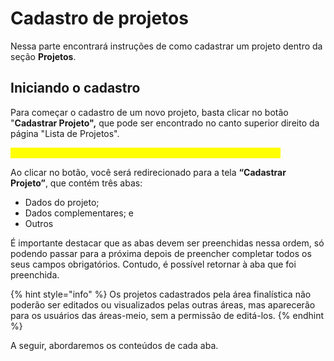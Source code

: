 # Cadastro de projetos

Nessa parte encontrará instruções de como cadastrar um projeto dentro da seção **Projetos**.

## Iniciando o cadastro&#x20;

Para começar o cadastro de um novo projeto, basta clicar no botão "**Cadastrar Projeto",** que pode ser encontrado no canto superior direito da página "Lista de Projetos".&#x20;

<mark style="color:yellow;">Inserir imagem da página (agora com o nome "Lista de Projetos")</mark>

Ao clicar no botão, você será redirecionado para a tela **“Cadastrar Projeto”**, que contém três abas:&#x20;

* Dados do projeto;&#x20;
* Dados complementares; e
* Outros&#x20;

É importante destacar que as abas devem ser preenchidas nessa ordem, só podendo passar para a próxima depois de preencher completar todos os seus campos obrigatórios. Contudo, é possível retornar à aba que foi preenchida. &#x20;

{% hint style="info" %}
Os projetos cadastrados pela área finalística não poderão ser editados ou visualizados pelas outras áreas, mas aparecerão para os usuários das áreas-meio, sem a permissão de editá-los.
{% endhint %}

A seguir, abordaremos os conteúdos de cada aba.&#x20;

